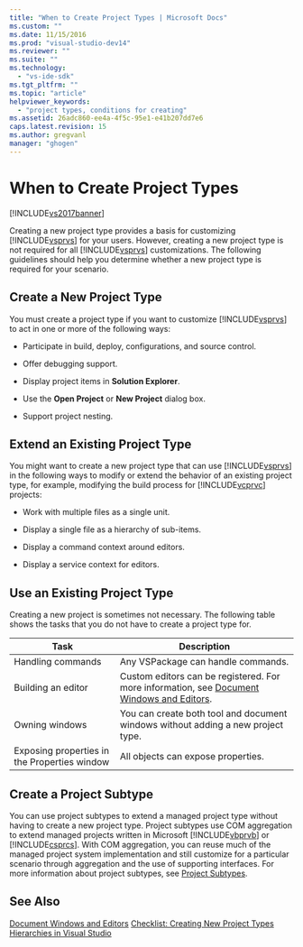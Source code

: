 ```yaml
---
title: "When to Create Project Types | Microsoft Docs"
ms.custom: ""
ms.date: 11/15/2016
ms.prod: "visual-studio-dev14"
ms.reviewer: ""
ms.suite: ""
ms.technology:
  - "vs-ide-sdk"
ms.tgt_pltfrm: ""
ms.topic: "article"
helpviewer_keywords:
  - "project types, conditions for creating"
ms.assetid: 26adc860-ee4a-4f5c-95e1-e41b207dd7e6
caps.latest.revision: 15
ms.author: gregvanl
manager: "ghogen"
---
```

# When to Create Project Types
[!INCLUDE[vs2017banner](../../includes/vs2017banner.md)]

Creating a new project type provides a basis for customizing [!INCLUDE[vsprvs](../../includes/vsprvs-md.md)] for your users. However, creating a new project type is not required for all [!INCLUDE[vsprvs](../../includes/vsprvs-md.md)] customizations. The following guidelines should help you determine whether a new project type is required for your scenario.

## Create a New Project Type
 You must create a project type if you want to customize [!INCLUDE[vsprvs](../../includes/vsprvs-md.md)] to act in one or more of the following ways:

-   Participate in build, deploy, configurations, and source control.

-   Offer debugging support.

-   Display project items in **Solution Explorer**.

-   Use the **Open Project** or **New Project** dialog box.

-   Support project nesting.

## Extend an Existing Project Type
 You might want to create a new project type that can use [!INCLUDE[vsprvs](../../includes/vsprvs-md.md)] in the following ways to modify or extend the behavior of an existing project type, for example, modifying the build process for [!INCLUDE[vcprvc](../../includes/vcprvc-md.md)] projects:

-   Work with multiple files as a single unit.

-   Display a single file as a hierarchy of sub-items.

-   Display a command context around editors.

-   Display a service context for editors.

## Use an Existing Project Type
 Creating a new project is sometimes not necessary. The following table shows the tasks that you do not have to create a project type for.

|Task|Description|
|----------|-----------------|
|Handling commands|Any VSPackage can handle commands.|
|Building an editor|Custom editors can be registered. For more information, see [Document Windows and Editors](http://msdn.microsoft.com/603625e1-62b6-413a-bc44-089346e166bc).|
|Owning windows|You can create both tool and document windows without adding a new project type.|
|Exposing properties in the Properties window|All objects can expose properties.|

## Create a Project Subtype
 You can use project subtypes to extend a managed project type without having to create a new project type. Project subtypes use COM aggregation to extend managed projects written in Microsoft [!INCLUDE[vbprvb](../../includes/vbprvb-md.md)] or [!INCLUDE[csprcs](../../includes/csprcs-md.md)]. With COM aggregation, you can reuse much of the managed project system implementation and  still customize for a particular scenario through aggregation and the use of supporting interfaces. For more information about project subtypes, see [Project Subtypes](../../extensibility/internals/project-subtypes.md).

## See Also
 [Document Windows and Editors](http://msdn.microsoft.com/603625e1-62b6-413a-bc44-089346e166bc)
 [Checklist: Creating New Project Types](../../extensibility/internals/checklist-creating-new-project-types.md)
 [Hierarchies in Visual Studio](../../extensibility/internals/hierarchies-in-visual-studio.md)
